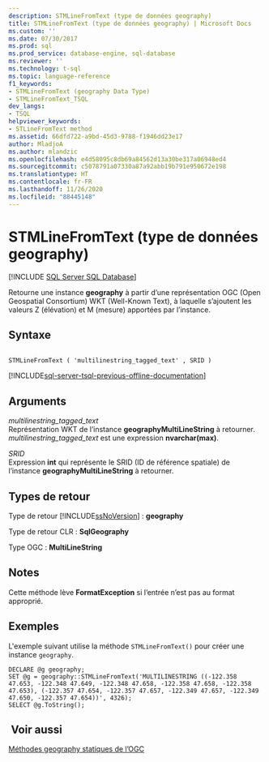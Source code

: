 ```yaml
---
description: STMLineFromText (type de données geography)
title: STMLineFromText (type de données geography) | Microsoft Docs
ms.custom: ''
ms.date: 07/30/2017
ms.prod: sql
ms.prod_service: database-engine, sql-database
ms.reviewer: ''
ms.technology: t-sql
ms.topic: language-reference
f1_keywords:
- STMLineFromText (geography Data Type)
- STMLineFromText_TSQL
dev_langs:
- TSQL
helpviewer_keywords:
- STLineFromText method
ms.assetid: 66dfd722-a9bd-45d3-9788-f1946dd23e17
author: MladjoA
ms.author: mlandzic
ms.openlocfilehash: e4d58095c8db69a84562d13a30be317a06948ed4
ms.sourcegitcommit: c5078791a07330a87a92abb19b791e950672e198
ms.translationtype: HT
ms.contentlocale: fr-FR
ms.lasthandoff: 11/26/2020
ms.locfileid: "88445148"
---
```

# <a name="stmlinefromtext-geography-data-type"></a>STMLineFromText (type de données geography)
[!INCLUDE [SQL Server SQL Database](../../includes/applies-to-version/sql-asdb.md)]

Retourne une instance **geography** à partir d’une représentation OGC (Open Geospatial Consortium) WKT (Well-Known Text), à laquelle s’ajoutent les valeurs Z (élévation) et M (mesure) apportées par l’instance.
  
## <a name="syntax"></a>Syntaxe  
  
```  
  
STMLineFromText ( 'multilinestring_tagged_text' , SRID )  
```  
  
[!INCLUDE[sql-server-tsql-previous-offline-documentation](../../includes/sql-server-tsql-previous-offline-documentation.md)]

## <a name="arguments"></a>Arguments
 *multilinestring_tagged_text*  
 Représentation WKT de l’instance **geographyMultiLineString** à retourner. *multilinestring_tagged_text* est une expression **nvarchar(max)**.  
  
 *SRID*  
 Expression **int** qui représente le SRID (ID de référence spatiale) de l’instance **geographyMultiLineString** à retourner.  
  
## <a name="return-types"></a>Types de retour  
 Type de retour [!INCLUDE[ssNoVersion](../../includes/ssnoversion-md.md)] : **geography**  
  
 Type de retour CLR : **SqlGeography**  
  
 Type OGC : **MultiLineString**  
  
## <a name="remarks"></a>Notes  
 Cette méthode lève **FormatException** si l’entrée n’est pas au format approprié.  
  
## <a name="examples"></a>Exemples  
 L'exemple suivant utilise la méthode `STMLineFromText()` pour créer une instance `geography`.  
  
```  
DECLARE @g geography;  
SET @g = geography::STMLineFromText('MULTILINESTRING ((-122.358 47.653, -122.348 47.649, -122.348 47.658, -122.358 47.658, -122.358 47.653), (-122.357 47.654, -122.357 47.657, -122.349 47.657, -122.349 47.650, -122.357 47.654))', 4326);  
SELECT @g.ToString();  
```  
  
## <a name="see-also"></a> Voir aussi  
 [Méthodes geography statiques de l’OGC](../../t-sql/spatial-geography/ogc-static-geography-methods.md)  
  
  
